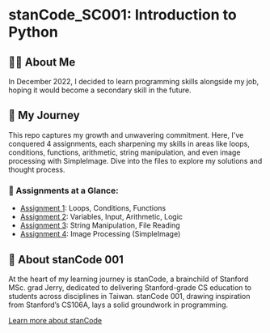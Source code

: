 # stanCode_SC001: Introduction to Python

## 👨‍💻 About Me

In December 2022, I decided to learn programming skills alongside my job, hoping it would become a secondary skill in the future.

## 📆 My Journey

This repo captures my growth and unwavering commitment. Here, I've conquered 4 assignments, each sharpening my skills in areas like loops, conditions, functions, arithmetic, string manipulation, and even image processing with SimpleImage. Dive into the files to explore my solutions and thought process.

### 👀 Assignments at a Glance:

- [Assignment 1](Assignment1): Loops, Conditions, Functions
- [Assignment 2](Assignment2): Variables, Input, Arithmetic, Logic
- [Assignment 3](Assignment3): String Manipulation, File Reading
- [Assignment 4](Assignment4): Image Processing (SimpleImage)

## 📖 About stanCode 001

At the heart of my learning journey is stanCode, a brainchild of Stanford MSc. grad Jerry, dedicated to delivering Stanford-grade CS education to students across disciplines in Taiwan. stanCode 001, drawing inspiration from Stanford’s CS106A, lays a solid groundwork in programming.

[Learn more about stanCode](https://stancode.tw/)
